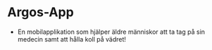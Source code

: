 # Argos-App
* En mobilapplikation som hjälper äldre människor att ta tag på sin medecin samt att hålla koll på vädret!
